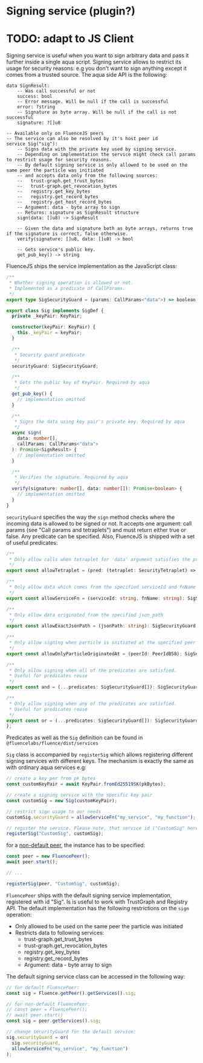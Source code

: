 # Signing service (plugin?)

# TODO: adapt to JS Client

Signing service is useful when you want to sign arbitrary data and pass it further inside a single aqua script. Signing service allows to restrict its usage for security reasons: e.g you don't want to sign anything except it comes from a trusted source. The aqua side API is the following:

```aqua
data SignResult:
    -- Was call successful or not
    success: bool
    -- Error message. Will be null if the call is successful
    error: ?string
    -- Signature as byte array. Will be null if the call is not successful
    signature: ?[]u8

-- Available only on FluenceJS peers
-- The service can also be resolved by it's host peer id
service Sig("sig"):
    -- Signs data with the private key used by signing service.
    -- Depending on implementation the service might check call params to restrict usage for security reasons.
    -- By default signing service is only allowed to be used on the same peer the particle was initiated
    -- and accepts data only from the following sources:
    --   trust-graph.get_trust_bytes
    --   trust-graph.get_revocation_bytes
    --   registry.get_key_bytes
    --   registry.get_record_bytes
    --   registry.get_host_record_bytes
    -- Argument: data - byte array to sign
    -- Returns: signature as SignResult structure
    sign(data: []u8) -> SignResult

    -- Given the data and signature both as byte arrays, returns true if the signature is correct, false otherwise.
    verify(signature: []u8, data: []u8) -> bool

    -- Gets service's public key.
    get_pub_key() -> string
```

FluenceJS ships the service implementation as the JavaScript class:

```typescript
/**
 * Whether signing operation is allowed or not.
 * Implemented as a predicate of CallParams.
 */
export type SigSecurityGuard = (params: CallParams<"data">) => boolean;

export class Sig implements SigDef {
  private _keyPair: KeyPair;

  constructor(keyPair: KeyPair) {
    this._keyPair = keyPair;
  }

  /**
   * Security guard predicate
   */
  securityGuard: SigSecurityGuard;

  /**
   * Gets the public key of KeyPair. Required by aqua
   */
  get_pub_key() {
    // implementation omitted
  }

  /**
   * Signs the data using key pair's private key. Required by aqua
   */
  async sign(
    data: number[],
    callParams: CallParams<"data">
  ): Promise<SignResult> {
    // implementation omitted
  }

  /**
   * Verifies the signature. Required by aqua
   */
  verify(signature: number[], data: number[]): Promise<boolean> {
    // implementation omitted
  }
}
```

`securityGuard` specifies the way the `sign` method checks where the incoming data is allowed to be signed or not. It accepts one argument: call params (see "Call params and tetraplets") and must return either true or false. Any predicate can be specified. Also, FluenceJS is shipped with a set of useful predicates:

```typescript
/**
 * Only allow calls when tetraplet for 'data' argument satisfies the predicate
 */
export const allowTetraplet = (pred: (tetraplet: SecurityTetraplet) => boolean): SigSecurityGuard => {/*...*/};

/**
 * Only allow data which comes from the specified serviceId and fnName
 */
export const allowServiceFn = (serviceId: string, fnName: string): SigSecurityGuard => {/*...*/};

/**
 * Only allow data originated from the specified json_path
 */
export const allowExactJsonPath = (jsonPath: string): SigSecurityGuard => {/*...*/};

/**
 * Only allow signing when particle is initiated at the specified peer
 */
export const allowOnlyParticleOriginatedAt = (peerId: PeerIdB58): SigSecurityGuard => {/*...*/};

/**
 * Only allow signing when all of the predicates are satisfied.
 * Useful for predicates reuse
 */
export const and = (...predicates: SigSecurityGuard[]): SigSecurityGuard => {/*...*/};

/**
 * Only allow signing when any of the predicates are satisfied.
 * Useful for predicates reuse
 */
export const or = (...predicates: SigSecurityGuard[]): SigSecurityGuard => {/*...*/};
};
```

Predicates as well as the `Sig` definition can be found in `@fluencelabs/fluence/dist/services`

`Sig` class is accompanied by `registerSig` which allows registering different signing services with different keys. The mechanism is exactly the same as with ordinary aqua services e.g:

```typescript
// create a key per from pk bytes
const customKeyPair = await KeyPair.fromEd25519SK(pkBytes);

// create a signing service with the specific key pair
const customSig = new Sig(customKeyPair);

// restrict sign usage to our needs
customSig.securityGuard = allowServiceFn("my_service", "my_function");

// register the service. Please note, that service id ("CustomSig" here) has to be specified.
registerSig("CustomSig", customSig);
```

for a [non-default peer](in-depth.md#using-multiple-peers-in-one-application), the instance has to be specified:

```typescript
const peer = new FluencePeer();
await peer.start();

// ...

registerSig(peer, "CustomSig", customSig);
```

`FluencePeer` ships with the default signing service implementation, registered with id "Sig". Is is useful to work with TrustGraph and Registry API. The default implementation has the following restrictions on the `sign` operation:

- Only allowed to be used on the same peer the particle was initiated
- Restricts data to following services:
  - trust-graph.get_trust_bytes
  - trust-graph.get_revocation_bytes
  - registry.get_key_bytes
  - registry.get_record_bytes
  - Argument: data - byte array to sign

The default signing service class can be accessed in the following way:

```typescript
// for default FluencePeer:
const sig = Fluence.getPeer().getServices().sig;

// for non-default FluencePeer:
// const peer = FluencePeer();
// await peer.start()
const sig = peer.getServices().sig;

// change securityGuard for the default service:
sig.securityGuard = or(
  sig.securityGuard,
  allowServiceFn("my_service", "my_function")
);
```
